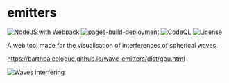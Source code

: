 # emitters

[![NodeJS with Webpack](https://github.com/BarthPaleologue/wave-emitters/actions/workflows/webpack.yml/badge.svg)](https://github.com/BarthPaleologue/wave-emitters/actions/workflows/webpack.yml)
[![pages-build-deployment](https://github.com/BarthPaleologue/wave-emitters/actions/workflows/pages/pages-build-deployment/badge.svg)](https://github.com/BarthPaleologue/wave-emitters/actions/workflows/pages/pages-build-deployment)
[![CodeQL](https://github.com/BarthPaleologue/wave-emitters/actions/workflows/codeql.yml/badge.svg)](https://github.com/BarthPaleologue/wave-emitters/actions/workflows/codeql.yml)
[![License](https://img.shields.io/github/license/BarthPaleologue/wave-emitters)](./LICENSE)
 
A web tool made for the visualisation of interferences of spherical waves.

https://barthpaleologue.github.io/wave-emitters/dist/gpu.html
 
![Waves interfering](http://barth.paleologue.fr/assets/bg/waves.png)
